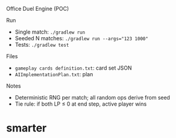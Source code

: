 Office Duel Engine (POC)

Run
- Single match: `./gradlew run`
- Seeded N matches: `./gradlew run --args="123 1000"`
- Tests: `./gradlew test`

Files
- `gameplay cards definition.txt`: card set JSON
- `AIImplementationPlan.txt`: plan

Notes
- Deterministic RNG per match; all random ops derive from seed
- Tie rule: if both LP ≤ 0 at end step, active player wins

# smarter

